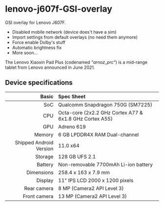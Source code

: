 # lenovo-j607f-GSI-overlay
GSI overlay for Lenovo J607F. 

* Disabled mobile network (device does't have a sim)
* Import settings from default overlays (no need them anymore)
* Force enable Dolby's stuff
* Automatic brightness fix
* More soon...

The Lenovo Xiaoxin Pad Plus (codenamed _"arnoz_prc"_) is a mid-range tablet from Lenovo announced in June 2021.

## Device specifications

| Basic                   | Spec Sheet                                                                                                                     |
| -----------------------:|:------------------------------------------------------------------------------------------------------------------------------ |
| SoC                     | Qualcomm Snapdragon 750G (SM7225)                                                                                              |
| CPU                     | Octa-core (2x2.2 GHz Cortex A77 & 6x1.8 GHz Cortex A55)                                                                        |
| GPU                     | Adreno 619                                                                                                                     |
| Memory                  | 6 GB LPDDR4X RAM Dual-channel                                                                                                  |
| Shipped Android Version | 11.0 x64                                                                                                                       |
| Storage                 | 128 GB UFS 2.1                                                                                                                 |
| Battery                 | Non-removable 7700mAh Li-ion battery                                                                                           |
| Dimensions              | 258.4 x 163 x 7.9 mm                                                                                                           |
| Display                 | 11" IPS LCD 2000 x 1200 pixels                                                                                                 |
| Rear camera             | 8 MP (Camera2 API Level 3)                                                                                                     |
| Front camera            | 13 MP     (Camera2 API Level 3)                                                                                                |
